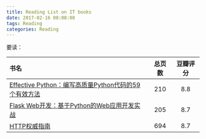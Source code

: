 ```yaml
---
title: Reading List on IT books
date: 2017-02-16 08:08:08
tags: Reading
categories: Reading
---
```


要读：

| 书名 | 总页数 | 豆瓣评分 |
| :--- | :---: | :---: |
| [Effective Python：编写高质量Python代码的59个有效方法](https://book.douban.com/subject/26709315/) | 210 | 8.8 |
| [Flask Web开发：基于Python的Web应用开发实战](https://book.douban.com/subject/26274202/) | 205 | 8.7 |
| [HTTP权威指南](https://book.douban.com/subject/10746113/) | 694 | 8.7 |
